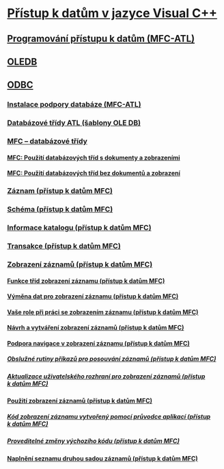 # [Přístup k datům v jazyce Visual C++](data-access-in-cpp.md)
## [Programování přístupu k datům (MFC-ATL)](data-access-programming-mfc-atl.md)
## [OLEDB](oledb/toc.md)
## [ODBC](odbc/toc.md)
### [Instalace podpory databáze (MFC-ATL)](installing-database-support-mfc-atl.md)
### [Databázové třídy ATL (šablony OLE DB)](atl-database-classes-ole-db-templates.md)
### [MFC – databázové třídy](mfc-database-classes-odbc-and-dao.md)
#### [MFC: Použití databázových tříd s dokumenty a zobrazeními](mfc-using-database-classes-with-documents-and-views.md)
#### [MFC: Použití databázových tříd bez dokumentů a zobrazení](mfc-using-database-classes-without-documents-and-views.md)
### [Záznam (přístup k datům MFC)](record-mfc-data-access.md)
### [Schéma (přístup k datům MFC)](schema-mfc-data-access.md)
### [Informace katalogu (přístup k datům MFC)](catalog-information-mfc-data-access.md)
### [Transakce (přístup k datům MFC)](transactions-mfc-data-access.md)
### [Zobrazení záznamů (přístup k datům MFC)](record-views-mfc-data-access.md)
#### [Funkce tříd zobrazení záznamu (přístup k datům MFC)](features-of-record-view-classes-mfc-data-access.md)
#### [Výměna dat pro zobrazení záznamu (přístup k datům MFC)](data-exchange-for-record-views-mfc-data-access.md)
#### [Vaše role při práci se zobrazením záznamu (přístup k datům MFC)](your-role-in-working-with-a-record-view-mfc-data-access.md)
#### [Návrh a vytváření zobrazení záznamů (přístup k datům MFC)](designing-and-creating-a-record-view-mfc-data-access.md)
#### [Podpora navigace v zobrazení záznamu (přístup k datům MFC)](supporting-navigation-in-a-record-view-mfc-data-access.md)
##### [Obslužné rutiny příkazů pro posouvání záznamů (přístup k datům MFC)](command-handlers-for-record-scrolling-mfc-data-access.md)
##### [Aktualizace uživatelského rozhraní pro zobrazení záznamů (přístup k datům MFC)](user-interface-updating-for-record-views-mfc-data-access.md)
#### [Použití zobrazení záznamů (přístup k datům MFC)](using-a-record-view-mfc-data-access.md)
##### [Kód zobrazení záznamu vytvořený pomocí průvodce aplikací (přístup k datům MFC)](record-view-code-created-by-application-wizard-mfc-data-access.md)
##### [Proveditelné změny výchozího kódu (přístup k datům MFC)](changes-you-might-make-to-the-default-code-mfc-data-access.md)
#### [Naplnění seznamu druhou sadou záznamů (přístup k datům MFC)](filling-a-list-box-from-a-second-recordset-mfc-data-access.md)

